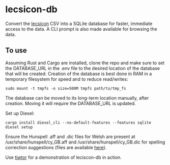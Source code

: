 # lecsicon-db
Convert the [lecsicon](https://github.com/techiaith/lecsicon-cymraeg-bangor) CSV into a SQLite database for faster, immediate access to the data. A CLI prompt is also made available for browsing the data.

## To use
Assuming Rust and Cargo are installed, clone the repo and make sure to set the DATABASE_URL in the .env file to the desired location of the database that will be created. Creation of the database is best done in RAM in a temporary filesystem for speed and to reduce read/writes:
```
sudo mount -t tmpfs -o size=500M tmpfs path/to/tmp_fs
```
The database can be moved to its long-term location manually, after creation. Moving it will require the DATABASE_URL is updated.

Set up Diesel:
```
cargo install diesel_cli --no-default-features --features sqlite
diesel setup
```
Ensure the Hunspell .aff and .dic files for Welsh are present at /usr/share/hunspell/cy_GB.aff and /usr/share/hunspell/cy_GB.dic for spelling correction suggestions (files are available [here](https://github.com/fin-w/LibreOffice-Geiriadur-Cymraeg-Welsh-Dictionary/tree/main/dictionaries)).

Use [tiwtor](https://github.com/fin-w/tiwtor) for a demonstration of leciscon-db in action.
